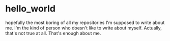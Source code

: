# hello_world
hopefully the most boring of all my repositories
I'm supposed to write about me.
I'm the kind of person who doesn't like to write about myself.
Actually, that's not true at all.
That's enough about me.
